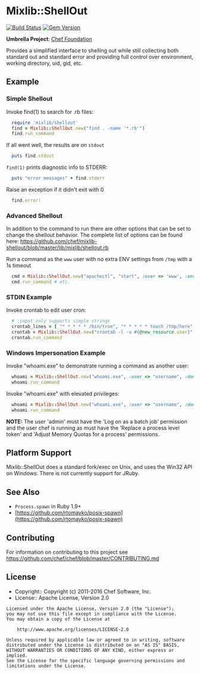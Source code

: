 # Mixlib::ShellOut

[![Build Status](https://badge.buildkite.com/7051b7b35cc19076c35a6e6a9e996807b0c14475ca3f3acd86.svg?branch=main)](https://buildkite.com/chef-oss/chef-mixlib-shellout-master-verify) [![Gem Version](https://badge.fury.io/rb/mixlib-shellout.svg)](https://badge.fury.io/rb/mixlib-shellout)

**Umbrella Project**: [Chef Foundation](https://github.com/chef/chef-oss-practices/blob/master/projects/chef-foundation.md)

Provides a simplified interface to shelling out while still collecting both standard out and standard error and providing full control over environment, working directory, uid, gid, etc.

## Example
### Simple Shellout
Invoke find(1) to search for .rb files:

```ruby
  require 'mixlib/shellout'
  find = Mixlib::ShellOut.new("find . -name '*.rb'")
  find.run_command
```

If all went well, the results are on `stdout`

```ruby
  puts find.stdout
```

`find(1)` prints diagnostic info to STDERR:

```ruby
  puts "error messages" + find.stderr
```

Raise an exception if it didn't exit with 0

```ruby
  find.error!
```

### Advanced Shellout
In addition to the command to run there are other options that can be set to change the shellout behavior. The complete list of options can be found here: https://github.com/chef/mixlib-shellout/blob/master/lib/mixlib/shellout.rb

Run a command as the `www` user with no extra ENV settings from `/tmp` with a 1s timeout

```ruby
  cmd = Mixlib::ShellOut.new("apachectl", "start", :user => 'www', :environment => nil, :cwd => '/tmp', :timeout => 1)
  cmd.run_command # etc.
```

### STDIN Example
Invoke crontab to edit user cron:

```ruby
  # :input only supports simple strings
  crontab_lines = [ "* * * * * /bin/true", "* * * * * touch /tmp/here" ]
  crontab = Mixlib::ShellOut.new("crontab -l -u #{@new_resource.user}", :input => crontab_lines.join("\n"))
  crontab.run_command
```

### Windows Impersonation Example
Invoke "whoami.exe" to demonstrate running a command as another user:

```ruby
  whoami = Mixlib::ShellOut.new("whoami.exe", :user => "username", :domain => "DOMAIN", :password => "password")
  whoami.run_command
```

Invoke "whoami.exe" with elevated privileges:

```ruby
  whoami = Mixlib::ShellOut.new("whoami.exe", :user => "username", :domain => "DOMAIN", :password => "password", :elevated => true)
  whoami.run_command
```

**NOTE:** The user 'admin' must have the 'Log on as a batch job' permission and the user chef is running as must have the 'Replace a process level token' and 'Adjust Memory Quotas for a process' permissions.

## Platform Support
Mixlib::ShellOut does a standard fork/exec on Unix, and uses the Win32 API on Windows. There is not currently support for JRuby.

## See Also
- `Process.spawn` in Ruby 1.9+
- [https://github.com/rtomayko/posix-spawn](https://github.com/rtomayko/posix-spawn)

## Contributing

For information on contributing to this project see <https://github.com/chef/chef/blob/master/CONTRIBUTING.md>

## License
- Copyright:: Copyright (c) 2011-2016 Chef Software, Inc.
- License:: Apache License, Version 2.0

```text
Licensed under the Apache License, Version 2.0 (the "License");
you may not use this file except in compliance with the License.
You may obtain a copy of the License at

    http://www.apache.org/licenses/LICENSE-2.0

Unless required by applicable law or agreed to in writing, software
distributed under the License is distributed on an "AS IS" BASIS,
WITHOUT WARRANTIES OR CONDITIONS OF ANY KIND, either express or implied.
See the License for the specific language governing permissions and
limitations under the License.
```
